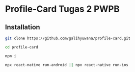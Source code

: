 # Profile-Card Tugas 2 PWPB

## Installation


```bash
git clone https://github.com/galihyuwana/profile-card.git
```

```bash
cd profile-card
```

```bash
npm i
```

```bash
npx react-native run-android || npx react-native run-ios
```

